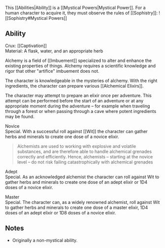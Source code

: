 This [[Abilities|Ability]] is a [[Mystical Powers|Mystical Power]]. For a human character to acquire it, they must observe the rules of [[Sophistry]]:
![[Sophistry#Mystical Powers]]
## Ability
Crux: [[Captivation]]<br>Material: A flask, water, and an appropriate herb

Alchemy is a field of [[Imbuement]] specialized to alter and enhance the existing properties of things. Alchemy requires a scientific knowledge and rigor that other "artifice" imbuement does not.

The character is knowledgeable in the mysteries of alchemy. With the right ingredients, the character can prepare various [[Alchemical Elixirs]].

The character may attempt to prepare an elixir once per adventure. This attempt can be performed before the start of an adventure or at any appropriate moment during the adventure – for example when traveling through a forest or when passing through a cave where potent ingredients may be found.

Novice<br>Special. With a successful roll against [[Wit]] the character can gather herbs and minerals to create one dose of a novice elixir.

> Alchemists are used to working with explosive and volatile substances, and are therefore able to handle alchemical grenades correctly and efficiently. Hence, alchemists – starting at the novice level – do not risk failing catastrophically with alchemical grenades

Adept<br>Special. As an acknowledged alchemist the character can roll against Wit to gather herbs and minerals to create one dose of an adept elixir or 1D4 doses of a novice elixir.

Master<br>Special. The character can, as a widely renowned alchemist, roll against Wit to gather herbs and minerals to create one dose of a master elixir, 1D4 doses of an adept elixir or 1D8 doses of a novice elixir.
## Notes
* Originally a non-mystical ability.